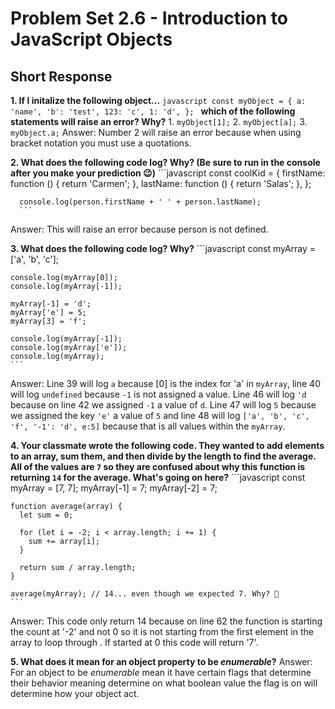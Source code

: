 # Problem Set 2.6 - Introduction to JavaScript Objects
## Short Response

**1. If I initalize the following object...**
    ```javascript
    const myObject = {
      a: 'name',
      'b': 'test',
      123: 'c',
      1: 'd',
    };
    ```
    **which of the following statements will raise an error? Why?**
    1. `myObject[1];`
    2. `myObject[a];`
    3. `myObject.a;`
Answer: Number 2 will raise an error because when using bracket notation you must use a quotations. 

**2. What does the following code log? Why? (Be sure to run in the console after you make your prediction 😉)**
      ```javascript
      const coolKid = {
        firstName: function () {
          return 'Carmen';
        },
        lastName: function () {
          return 'Salas';
        },
      };

      console.log(person.firstName + ' ' + person.lastName);
      ```
Answer: This will raise an error because person is not defined.


**3. What does the following code log? Why?**
    ```javascript
    const myArray = ['a', 'b', 'c'];

    console.log(myArray[0]);
    console.log(myArray[-1]);

    myArray[-1] = 'd';
    myArray['e'] = 5;
    myArray[3] = 'f';

    console.log(myArray[-1]);
    console.log(myArray['e']);
    console.log(myArray);
    ```
Answer: Line 39 will log `a` because [0] is the index for 'a' in `myArray`, line 40 will log `undefined` because `-1` is not assigned a value. Line 46 will log `'d` because on line 42 we assigned `-1` a value of `d`. Line 47 will log `5` because we assigned the key `'e'` a value of `5` and line 48 will log `['a', 'b', 'c', 'f', '-1': 'd', e:5]` because that is all values within the `myArray`.


**4. Your classmate wrote the following code. They wanted to add elements to an array, sum them, and then divide by the length to find the average. All of the values are `7` so they are confused about why this function is returning `14` for the average. What's going on here?**
    ```javascript
    const myArray = [7, 7];
    myArray[-1] = 7;
    myArray[-2] = 7;

    function average(array) {
      let sum = 0;

      for (let i = -2; i < array.length; i += 1) {
        sum += array[i];
      }

      return sum / array.length;
    }

    average(myArray); // 14... even though we expected 7. Why? 🤔
    ```
Answer: This code only return 14 because on line 62 the function is starting the count at '-2' and not 0 so it is not starting from the first element in the array to loop through . If started at 0 this code will return '7'.

**5. What does it mean for an object property to be _enumerable_?**
Answer: For an object to be _enumerable_ mean it have certain flags that determine their behavior meaning determine on what boolean value the flag is on will determine how your object act.
